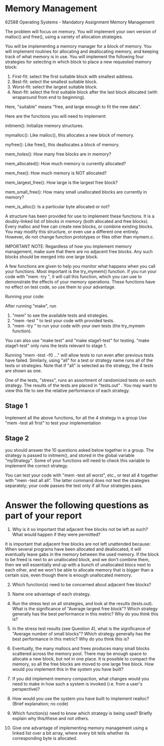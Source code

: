 # Memory Management
62588 Operating Systems - Mandatory Assignment Memory Management

The problem will focus on memory.  You will implement your own 
version of malloc() and free(), using a variety of allocation strategies.

You will be implementing a memory manager for a block of memory.  You will
implement routines for allocating and deallocating memory, and keeping track of
what memory is in use.  You will implement the following four strategies for selecting in
which block to place a new requested memory block:

  1) First-fit: select the first suitable block with smallest address.
  2) Best-fit: select the smallest suitable block.
  3) Worst-fit: select the largest suitable block.
  4) Next-fit: select the first suitable block after
     the last block allocated (with wraparound
     from end to beginning).


Here, "suitable" means "free, and large enough to fit the new data".

Here are the functions you will need to implement:

initmem():
  Initialize memory structures.

mymalloc():
  Like malloc(), this allocates a new block of memory.

myfree():
  Like free(), this deallocates a block of memory.

mem_holes():
  How many free blocks are in memory?

mem_allocated():
  How much memory is currently allocated?

mem_free():
  How much memory is NOT allocated?

mem_largest_free():
  How large is the largest free block?

mem_small_free():
  How many small unallocated blocks are currently in memory?

mem_is_alloc():
  Is a particular byte allocated or not?

A structure has been provided for use to implement these functions.  It is a
doubly-linked list of blocks in memory (both allocated and free blocks).  Every
malloc and free can create new blocks, or combine existing blocks.  You may
modify this structure, or even use a different one entirely.  However, do not
change function prototypes or files other than mymem.c.

IMPORTANT NOTE: Regardless of how you implement memory management, make sure
that there are no adjacent free blocks.  Any such blocks should be merged into
one large block.

A few functions are given to help you monitor what happens when you
call your functions.  Most important is the try_mymem() function.  If you run
your code with "mem -try <args>", it will call this function, which you can use
to demonstrate the effects of your memory operations.  These functions have no
effect on test code, so use them to your advantage.

Running your code:

After running "make", run

1) "mem" to see the available tests and strategies.
2) "mem -test <test> <strategy>" to test your code with provided tests.
3) "mem -try <args>" to run your code with your own tests
   (the try_mymem function).

You can also use "make test" and "make stage1-test" for testing.  "make
stage1-test" only runs the tests relevant to stage 1.

Running "mem -test -f0 ..." will allow tests to run even
after previous tests have failed.  Similarly, using "all" for a test or strategy
name runs all of the tests or strategies.  Note that if "all" is selected as the
strategy, the 4 tests are shown as one.

One of the tests, "stress", runs an assortment of randomized tests on each
strategy.  The results of the tests are placed in "tests.out" .  You may want to
view this file to see the relative performance of each strategy.


Stage 1
-------

Implement all the above functions, for all the 4 strategy in a group
Use "mem -test all first" to test your implementation


Stage 2
-------
you should answer the 10 questions asked below together in a group.
The strategy is passed to initmem(), and stored in the global variable "myStrategy".
Some of your functions will need to check this variable to implement the
correct strategy.

You can test your code with "mem -test all worst", etc., or test all 4 together
with "mem -test all all".  The latter command does not test the strategies
separately; your code passes the test only if all four strategies pass.


Answer the following questions as part of your report
=====================================================

1) Why is it so important that adjacent free blocks not be left as such?  What
would happen if they were permitted?

It is important that adjacent free blocks are not left unattended because:
When several programs have been allocated and deallocated, it will eventually
leave gabs in the memory between the used memory. If the block to be freed
is next to an unallocated block, and we don't combine them, then we will
essentially end up with a bunch of unallocated blocs next to each other,
and we won't be able to allocate memory that is bigger than a certain size,
even though there is enough unallocated memory.


2) Which function(s) need to be concerned about adjacent free blocks?



3) Name one advantage of each strategy.

4) Run the stress test on all strategies, and look at the results (tests.out).
What is the significance of "Average largest free block"?  Which strategy
generally has the best performance in this metric?  Why do you think this is?

5) In the stress test results (see Question 4), what is the significance of
"Average number of small blocks"?  Which strategy generally has the best
performance in this metric?  Why do you think this is?

6) Eventually, the many mallocs and frees produces many small blocks scattered
across the memory pool.  There may be enough space to allocate a new block, but
not in one place.  It is possible to compact the memory, so all the free blocks
are moved to one large free block.  How would you implement this in the system
you have built?

7) If you did implement memory compaction, what changes would you need to make
in how such a system is invoked (i.e. from a user's perspective)?

8) How would you use the system you have built to implement realloc?  (Brief
explanation; no code)

9) Which function(s) need to know which strategy is being used?  Briefly explain
why this/these and not others.

10) Give one advantage of implementing memory management using a linked list
over a bit array, where every bit tells whether its corresponding byte is
allocated.

